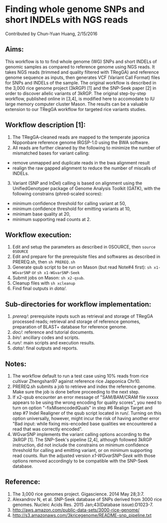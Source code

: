 # Finding whole genome SNPs and short INDELs with NGS reads
Contributed by Chun-Yuan Huang, 2/15/2016

## Aims:
This workflow is to to find whole genome (WG) SNPs and short INDELs of genomic samples as compared to reference genome using NGS reads. It takes NGS reads (trimmed and quality filtered with TRegGA) and reference genome sequence as inputs, then generates VCF (Variant Call Format) files for SNPs and INDELs of the sample. The original workflow is described in the 3,000 rice genome project (3kRGP) [1] and the SNP-Seek paper [2] in order to discover allelic variants of 3kRGP. The original step-by-step workflow, published online in [3,4], is modified here to accomodate to IU large memory computer cluster Mason. The results can be a valuable extension to our TRegGA workflow for targeted rice variants studies.

## Workflow description [1]:
1. The TRegGA-cleaned reads are mapped to the temperate japonica Nipponbare reference genome IRGSP-1.0 using the BWA software.
2. All reads are further cleaned by the following to minimize the number of mismatched bases for variant calling: 
  * remove unmapped and duplicate reads in the bwa alignment result
  * realign the raw gapped alignment to reduce the number of miscalls of INDELs.
3. Variant (SNP and InDel) calling is based on alignment using the UnifiedGenotyper package of Genome Analysis Toolkit (GATK), with the following constrains (phred-scaled scores):
  * minimum confidence threshold for calling variant at 50, 
  * minimum confidence threshold for emitting variants at 10, 
  * minimam base quality at 20,
  * minimum supporting read counts at 2.

## Workflow execution:
1. Edit and setup the parameters as described in 0SOURCE, then `source 0SOURCE`
2. Edit and prepare for the prerequisite files and softwares as described in PREREQ.sh, then `sh PREREQ.sh`
3. Generate qsub script to be run on Mason (but read Note#4 first): `sh x1-WGvarSNP` or `sh x1-WGvarSNP-Seek`
4. Submit jobs on Mason: `sh x2-qsub`. 
5. Cleanup files with `sh xcleanup`
6. Find final outputs in *data/*.

## Sub-directories for workflow implementation:
1. *prereq/*: prerequisite inputs such as retrieval and storage of TRegGA processed reads; retrieval and storage of reference genomes, preparation of BLAST+ database for reference genome.
2. *doc/*: reference and tutorial documents.
3. *bin/*: ancillary codes and scripts.
4. *run/*: main scripts and execution results.
5. *data/*: final outputs and reports.

## Notes: 
1. The workflow default to run a test case using 10% reads from rice cultivar Zhengshan97 against reference rice Japponica Chr10. 
2. PREREQ.sh submits a job to retrieve and index the reference genome. Make sure the job is done before proceeding to the next step.
3. If x2-qsub encounter an error message of "SAM/BAM/CRAM file xxxxx appears to be using the wrong encoding for quality scores", you need to turn on option "-fixMisencodedQuals" in step #6 Realign Target and step #7 Indel Realigner of the qsub script located in run/. Turning on this option universally, however, might incur the risk of having another error "Bad input: while fixing mis-encoded base qualities we encountered a read that was correctly encoded".
4. WGvarSNP implements the variant calling options according to the 3kRGP [1]. The SNP-Seek's pipeline [2,4], although followed 3kRGP instruction, did not include the constrains on minimum confidence threshold for calling and emitting variant, or on minimum supporting read counts. Run the adjusted version *x1-WGvarSNP-Seek* with those options removed accordingly to be compatible with the SNP-Seek database.

## Reference:
1. The 3,000 rice genomes project. Gigascience. 2014 May 28;3:7.
2. Alexandrov N, et al. SNP-Seek database of SNPs derived from 3000 rice genomes. Nucleic Acids Res. 2015 Jan;43(Database issue):D1023-7.
3. http://aws.amazon.com/public-data-sets/3000-rice-genome/
4. http://s3.amazonaws.com/3kricegenome/README-snp_pipeline.txt 

